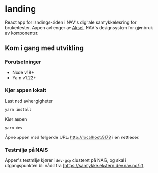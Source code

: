 # landing
React app for landings-siden i NAV's digitale samtykkeløsning for brukertester. Appen avhenger av [Aksel](https://aksel.nav.no/), NAV's designsystem for gjenbruk av komponenter.

## Kom i gang med utvikling

### Forutsetninger
- Node v18+
- Yarn v1.22+

### Kjør appen lokalt

Last ned avhengigheter
````bash
yarn install
````

Kjør appen
````bash
yarn dev
````

Åpne appen med følgende URL: [http://localhost:5173]() i en nettleser.

### Testmiljø på NAIS
Appen's testmiljø kjører i `dev-gcp` clusteret på NAIS, og skal i utgangspunkten bli nådd fra [https://samtykke.ekstern.dev.nav.no/]().
